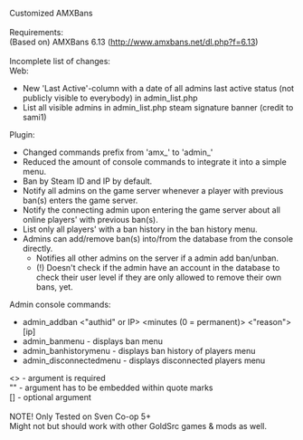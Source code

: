  Customized AMXBans
 <br><br>
 Requirements:<br>
 (Based on) AMXBans 6.13 (http://www.amxbans.net/dl.php?f=6.13)
 <br><br>
 Incomplete list of changes:
<br>
 Web:
+ New 'Last Active'-column with a date of all admins last active status (not publicly visible to everybody) in admin_list.php
+ List all visible admins in admin_list.php steam signature banner (credit to sami1)

 Plugin:
+ Changed commands prefix from 'amx_' to 'admin_'
+ Reduced the amount of console commands to integrate it into a simple menu.
+ Ban by Steam ID and IP by default.
+ Notify all admins on the game server whenever a player with previous ban(s) enters the game server.
+ Notify the connecting admin upon entering the game server about all online players' with previous ban(s).
+ List only all players' with a ban history in the ban history menu.
+ Admins can add/remove ban(s) into/from the database from the console directly.
	+ Notifies all other admins on the server if a admin add ban/unban.
	+ (!) Doesn't check if the admin have an account in the database to check their user level if they are only allowed to remove their own bans, yet.

 Admin console commands:
+ admin_addban <"authid" or IP> <minutes (0 = permanent)> <"reason"> <name> [ip]
+ admin_banmenu - displays ban menu
+ admin_banhistorymenu - displays ban history of players menu
+ admin_disconnectedmenu - displays disconnected players menu

<> - argument is required<br>
"" - argument has to be embedded within quote marks<br>
[] - optional argument<br>
<br>
NOTE! Only Tested on Sven Co-op 5+<br>
Might not but should work with other GoldSrc games & mods as well.
